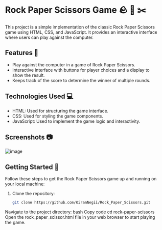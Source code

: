 # Rock Paper Scissors Game 🪨 📄 ✂️

This project is a simple implementation of the classic Rock Paper Scissors game using HTML, CSS, and JavaScript. It provides an interactive interface where users can play against the computer.

## Features 🌟

- Play against the computer in a game of Rock Paper Scissors.
- Interactive interface with buttons for player choices and a display to show the result.
- Keeps track of the score to determine the winner of multiple rounds.

## Technologies Used 💻

- HTML: Used for structuring the game interface.
- CSS: Used for styling the game components.
- JavaScript: Used to implement the game logic and interactivity.

## Screenshots 📷

<!-- Include screenshots of your application here -->
![image](https://github.com/KiranNegii/Rock_Paper_Scissors/assets/163193047/5bee21c6-9d4d-4131-9da0-5f41fe412d72)



## Getting Started 🚀

Follow these steps to get the Rock Paper Scissors game up and running on your local machine:

1. Clone the repository:
   ```bash
   git clone https://github.com/KiranNegii/Rock_Paper_Scissors.git
Navigate to the project directory:
bash
Copy code
cd rock-paper-scissors
Open the rock_paper_scissor.html file in your web browser to start playing the game.
